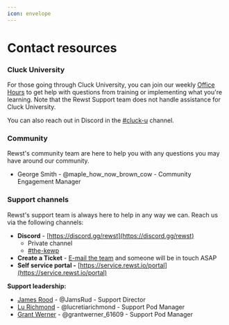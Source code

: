 ```yaml
---
icon: envelope
---
```


# Contact resources

### Cluck University

For those going through Cluck University, you can join our weekly [Office Hours](https://learn.rewst.io/cluck-university-office-hours) to get help with questions from training or implementing what you're learning. Note that the Rewst Support team does not handle assistance for Cluck University.

You can also reach out in Discord in the [#cluck-u](https://discord.com/channels/936789089703845988/1121465945295167588) channel.

### Community

Rewst's community team are here to help you with any questions you may have around our community.&#x20;

* George Smith - @maple\_how\_now\_brown\_cow - Community Engagement Manager

### Support channels

Rewst's support team is always here to help in any way we can. Reach us via the following channels:

* **Discord** -  [https://discord.gg/rewst](https://discord.gg/rewst)
  * Private channel
  * [#the-kewp](https://discord.com/channels/936789089703845988/1005169634682609704)
* **Create a Ticket** - [E-mail the team](mailto:support@rewst.io) and someone will be in touch ASAP
* **Self service portal -** [https://service.rewst.io/portal](https://service.rewst.io/portal)

**Support leadership:**

* [James Rood](mailto:James.Rood@rewst.io) - @JamsRud - Support Director
* [Lu Richmond](mailto:lucretia.richmond@rewst.io) - @lucretiarichmond - Support Pod Manager
* [Grant Werner](mailto:grant.werner@rewst.io) - @grantwerner\_61609 - Support Pod Manager
